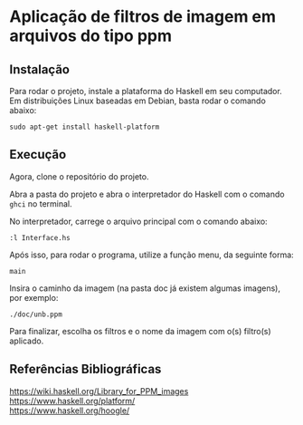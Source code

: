 # Aplicação de filtros de imagem em arquivos do tipo ppm

## Instalação

Para rodar o projeto, instale a plataforma do Haskell em seu computador.
Em distribuições Linux baseadas em Debian, basta rodar o comando abaixo:

`sudo apt-get install haskell-platform`

## Execução

Agora, clone o repositório do projeto.

Abra a pasta do projeto e abra o interpretador do Haskell com o comando `ghci` no terminal.

No interpretador, carrege o arquivo principal com o comando abaixo:

`:l Interface.hs`

Após isso, para rodar o programa, utilize a função menu, da seguinte forma:

`main`

Insira o caminho da imagem (na pasta doc já existem algumas imagens), por exemplo:

`./doc/unb.ppm`

Para finalizar, escolha os filtros e o nome da imagem com o(s) filtro(s) aplicado.

## Referências Bibliográficas

https://wiki.haskell.org/Library_for_PPM_images </br>
https://www.haskell.org/platform/ </br>
https://www.haskell.org/hoogle/
